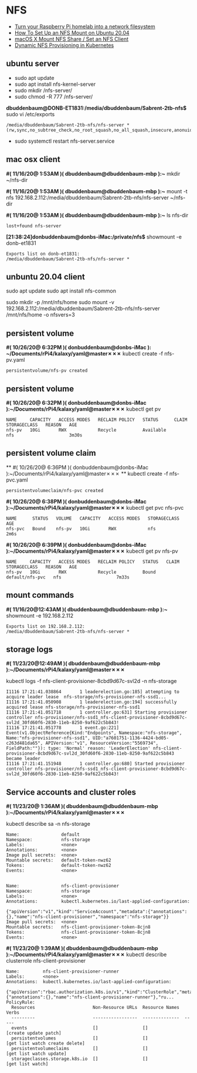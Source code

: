# NFS
- [Turn your Raspberry Pi homelab into a network filesystem](https://opensource.com/article/20/5/nfs-raspberry-pi)
- [How To Set Up an NFS Mount on Ubuntu 20.04](https://www.digitalocean.com/community/tutorials/how-to-set-up-an-nfs-mount-on-ubuntu-20-04)
- [macOS X Mount NFS Share / Set an NFS Client](https://www.cyberciti.biz/faq/apple-mac-osx-nfs-mount-command-tutorial/)
- [Dynamic NFS Provisioning in Kubernetes](https://blog.exxactcorp.com/deploying-dynamic-nfs-provisioning-in-kubernetes/)
## ubuntu server

- sudo apt update
- sudo apt install nfs-kernel-server
- sudo mkdir /nfs-server/
- sudo chmod -R 777 /nfs-server/

**dbuddenbaum@DONB-ET1831:/media/dbuddenbaum/Sabrent-2tb-nfs$** sudo vi  /etc/exports
```
/media/dbuddenbaum/Sabrent-2tb-nfs/nfs-server *(rw,sync,no_subtree_check,no_root_squash,no_all_squash,insecure,anonuid=1000,anongid=1000)

```
-  sudo systemctl restart nfs-server.service

## mac osx client

**#( 11/16/20@ 1:53AM )( dbuddenbaum@dbuddenbaum-mbp ):~**
mkdir ~/nfs-dir

**#( 11/16/20@ 1:53AM )( dbuddenbaum@dbuddenbaum-mbp ):~**
mount -t nfs 192.168.2.112:/media/dbuddenbaum/Sabrent-2tb-nfs/nfs-server ~/nfs-dir

**#( 11/16/20@ 1:53AM )( dbuddenbaum@dbuddenbaum-mbp ):~**
   ls nfs-dir
```
lost+found nfs-server

```

**[21:38:24]donbuddenbaum@donbs-iMac:/private/nfs$** showmount -e donb-et1831
```
Exports list on donb-et1831:
/media/dbuddenbaum/Sabrent-2tb-nfs/nfs-server *
```


## unbuntu 20.04 client

sudo apt update
sudo apt install nfs-common


sudo mkdir -p /mnt/nfs/home
sudo mount -v 192.168.2.112:/media/dbuddenbaum/Sabrent-2tb-nfs/nfs-server /mnt/nfs/home -o nfsvers=3



## persistent volume

**#( 10/26/20@ 6:32PM )( donbuddenbaum@donbs-iMac ): ~/Documents/rPi4/kalaxy/yaml@master✗✗✗** kubectl create -f nfs-pv.yaml
```
persistentvolume/nfs-pv created
```

## persistent volume 

**#( 10/26/20@ 6:32PM )( donbuddenbaum@donbs-iMac ):~/Documents/rPi4/kalaxy/yaml@master✗✗✗** kubectl get pv
```
NAME     CAPACITY   ACCESS MODES   RECLAIM POLICY   STATUS      CLAIM   STORAGECLASS   REASON   AGE
nfs-pv   10Gi       RWX            Recycle          Available           nfs                     3m30s
```


## persistent volume claim

** #( 10/26/20@ 6:36PM )( donbuddenbaum@donbs-iMac ):~/Documents/rPi4/kalaxy/yaml@master✗✗✗ ** kubectl create -f nfs-pvc.yaml
```
persistentvolumeclaim/nfs-pvc created
```

**#( 10/26/20@ 6:38PM )( donbuddenbaum@donbs-iMac ):~/Documents/rPi4/kalaxy/yaml@master✗✗✗** kubectl get pvc nfs-pvc
```
NAME      STATUS   VOLUME   CAPACITY   ACCESS MODES   STORAGECLASS   AGE
nfs-pvc   Bound    nfs-pv   10Gi       RWX            nfs            2m6s
```
**#( 10/26/20@ 6:39PM )( donbuddenbaum@donbs-iMac ):~/Documents/rPi4/kalaxy/yaml@master✗✗✗** kubectl get pv nfs-pv
```
NAME     CAPACITY   ACCESS MODES   RECLAIM POLICY   STATUS   CLAIM             STORAGECLASS   REASON   AGE
nfs-pv   10Gi       RWX            Recycle          Bound    default/nfs-pvc   nfs                     7m33s
```

## mount commands

**#( 11/16/20@12:43AM )( dbuddenbaum@dbuddenbaum-mbp ):~**
   showmount -e 192.168.2.112
```
Exports list on 192.168.2.112:
/media/dbuddenbaum/Sabrent-2tb-nfs/nfs-server *
```

## storage logs 

**#( 11/23/20@12:49AM )( dbuddenbaum@dbuddenbaum-mbp ):~/Documents/rPi4/kalaxy/yaml@master✗✗✗**
  
   kubectl logs -f nfs-client-provisioner-8cbd9d67c-svl2d -n nfs-storage
   
```
I1116 17:21:41.038864       1 leaderelection.go:185] attempting to acquire leader lease  nfs-storage/nfs-provisioner-nfs-ssd1...
I1116 17:21:41.050908       1 leaderelection.go:194] successfully acquired lease nfs-storage/nfs-provisioner-nfs-ssd1
I1116 17:21:41.051718       1 controller.go:631] Starting provisioner controller nfs-provisioner/nfs-ssd1_nfs-client-provisioner-8cbd9d67c-svl2d_30fd60f6-2830-11eb-8250-9af622c5b843!
I1116 17:21:41.051778       1 event.go:221] Event(v1.ObjectReference{Kind:"Endpoints", Namespace:"nfs-storage", Name:"nfs-provisioner-nfs-ssd1", UID:"a7601751-1136-4424-bd05-c263d481da65", APIVersion:"v1", ResourceVersion:"5569734", FieldPath:""}): type: 'Normal' reason: 'LeaderElection' nfs-client-provisioner-8cbd9d67c-svl2d_30fd60f6-2830-11eb-8250-9af622c5b843 became leader
I1116 17:21:41.151948       1 controller.go:680] Started provisioner controller nfs-provisioner/nfs-ssd1_nfs-client-provisioner-8cbd9d67c-svl2d_30fd60f6-2830-11eb-8250-9af622c5b843!
```

## Service accounts and cluster roles

**#( 11/23/20@ 1:36AM )( dbuddenbaum@dbuddenbaum-mbp ):~/Documents/rPi4/kalaxy/yaml@master✗✗✗**

   kubectl describe sa -n nfs-storage

```
Name:                default
Namespace:           nfs-storage
Labels:              <none>
Annotations:         <none>
Image pull secrets:  <none>
Mountable secrets:   default-token-nwz62
Tokens:              default-token-nwz62
Events:              <none>


Name:                nfs-client-provisioner
Namespace:           nfs-storage
Labels:              <none>
Annotations:         kubectl.kubernetes.io/last-applied-configuration:
                       {"apiVersion":"v1","kind":"ServiceAccount","metadata":{"annotations":{},"name":"nfs-client-provisioner","namespace":"nfs-storage"}}
Image pull secrets:  <none>
Mountable secrets:   nfs-client-provisioner-token-8cjn8
Tokens:              nfs-client-provisioner-token-8cjn8
Events:              <none>
```

**#( 11/23/20@ 1:39AM )( dbuddenbaum@dbuddenbaum-mbp ):~/Documents/rPi4/kalaxy/yaml@master✗✗✗**
    kubectl describe clusterrole nfs-client-provisioner
    
```
Name:         nfs-client-provisioner-runner
Labels:       <none>
Annotations:  kubectl.kubernetes.io/last-applied-configuration:
                {"apiVersion":"rbac.authorization.k8s.io/v1","kind":"ClusterRole","metadata":{"annotations":{},"name":"nfs-client-provisioner-runner"},"ru...
PolicyRule:
  Resources                      Non-Resource URLs  Resource Names  Verbs
  ---------                      -----------------  --------------  -----
  events                         []                 []              [create update patch]
  persistentvolumes              []                 []              [get list watch create delete]
  persistentvolumeclaims         []                 []              [get list watch update]
  storageclasses.storage.k8s.io  []                 []              [get list watch]
```